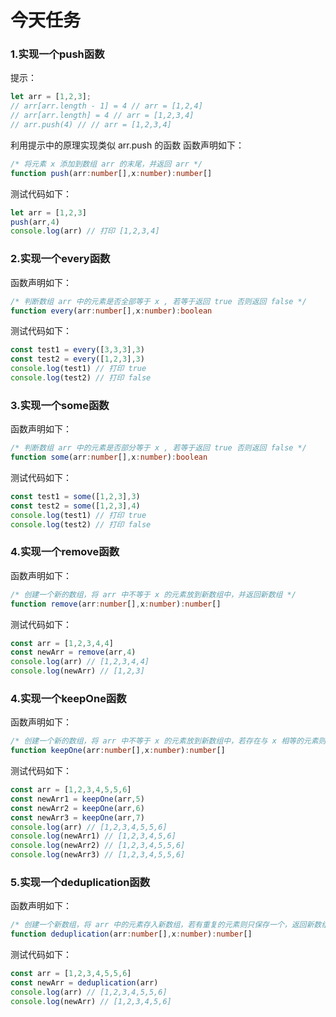 # 今天任务

### 1.实现一个push函数
提示：
```ts
let arr = [1,2,3];
// arr[arr.length - 1] = 4 // arr = [1,2,4]
// arr[arr.length] = 4 // arr = [1,2,3,4]
// arr.push(4) // // arr = [1,2,3,4]
```
利用提示中的原理实现类似 arr.push 的函数
函数声明如下： 
```ts
/* 将元素 x 添加到数组 arr 的末尾，并返回 arr */
function push(arr:number[],x:number):number[]
```
测试代码如下：
```ts
let arr = [1,2,3]
push(arr,4)
console.log(arr) // 打印 [1,2,3,4]
```

### 2.实现一个every函数
函数声明如下：
```ts
/* 判断数组 arr 中的元素是否全部等于 x , 若等于返回 true 否则返回 false */
function every(arr:number[],x:number):boolean
```
测试代码如下：
```ts
const test1 = every([3,3,3],3) 
const test2 = every([1,2,3],3) 
console.log(test1) // 打印 true
console.log(test2) // 打印 false
```

### 3.实现一个some函数
函数声明如下：
```ts
/* 判断数组 arr 中的元素是否部分等于 x , 若等于返回 true 否则返回 false */
function some(arr:number[],x:number):boolean
```
测试代码如下：
```ts
const test1 = some([1,2,3],3) 
const test2 = some([1,2,3],4) 
console.log(test1) // 打印 true
console.log(test2) // 打印 false
```

### 4.实现一个remove函数
函数声明如下：
```ts
/* 创建一个新的数组，将 arr 中不等于 x 的元素放到新数组中，并返回新数组 */
function remove(arr:number[],x:number):number[]
```
测试代码如下：
```ts
const arr = [1,2,3,4,4]
const newArr = remove(arr,4)
console.log(arr) // [1,2,3,4,4]
console.log(newArr) // [1,2,3]
```
### 4.实现一个keepOne函数
函数声明如下：
```ts
/* 创建一个新的数组，将 arr 中不等于 x 的元素放到新数组中，若存在与 x 相等的元素则保留一个，并返回新数组 */
function keepOne(arr:number[],x:number):number[]
```
测试代码如下：
```ts
const arr = [1,2,3,4,5,5,6]
const newArr1 = keepOne(arr,5)
const newArr2 = keepOne(arr,6)
const newArr3 = keepOne(arr,7)
console.log(arr) // [1,2,3,4,5,5,6]
console.log(newArr1) // [1,2,3,4,5,6]
console.log(newArr2) // [1,2,3,4,5,5,6]
console.log(newArr3) // [1,2,3,4,5,5,6]
```

### 5.实现一个deduplication函数
函数声明如下：
```ts
/* 创建一个新数组，将 arr 中的元素存入新数组，若有重复的元素则只保存一个，返回新数组 */
function deduplication(arr:number[],x:number):number[]
```
测试代码如下：
```ts
const arr = [1,2,3,4,5,5,6]
const newArr = deduplication(arr)
console.log(arr) // [1,2,3,4,5,5,6]
console.log(newArr) // [1,2,3,4,5,6]
```